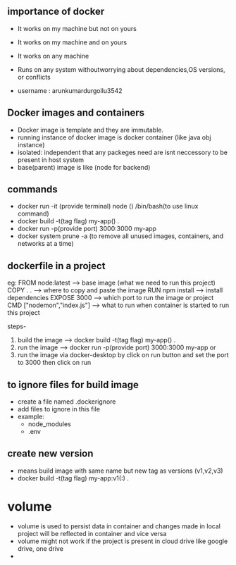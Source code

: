 ## importance of docker
- It works on my machine but not on yours
- It works on my machine and on yours
- It works on any machine
- Runs on any system withoutworrying about dependencies,OS versions, or conflicts

- username : arunkumardurgollu3542

## Docker images and containers
- Docker image is template and they are immutable.
- running instance of docker image is docker container (like java obj instance)
- isolated: independent that any packeges need are isnt neccessory to be present in host system
- base(parent) image is like (node for backend)

## commands
- docker run -it (provide terminal) node (<name of image>) /bin/bash(to use linux command)
- docker build -t(tag flag) my-app(<name of image>) .
- docker run -p(provide port) 3000:3000 my-app
- docker system prune -a (to remove all unused images, containers, and networks at a time)

## dockerfile in a project
eg: 
FROM node:latest  --> base image (what we need to run this project)
COPY . .          --> where to copy and paste the image
RUN npm install   --> install dependencies
EXPOSE 3000       --> which port to run the image or project 
CMD ["nodemon","index.js"] --> what to run when container is started to run this project

steps-
1. build the image --> docker build -t(tag flag) my-app(<name of image>) .
2. run the image --> docker run -p(provide port) 3000:3000 my-app
        or
3. run the image via docker-desktop by click on run button and set the port to 3000 then click on run 

## to ignore files for build image
- create a file named .dockerignore
- add files to ignore in this file
- example:
    - node_modules
    - .env


## create new version
- means build image with same name but new tag as versions (v1,v2,v3)
- docker build -t(tag flag) my-app:v1(<name of image>:<version>) .

# volume
- volume is used to persist data in container and changes made in local project will be reflected in container and vice versa
- volume might not work if the project is present in cloud drive like google drive, one drive
- 